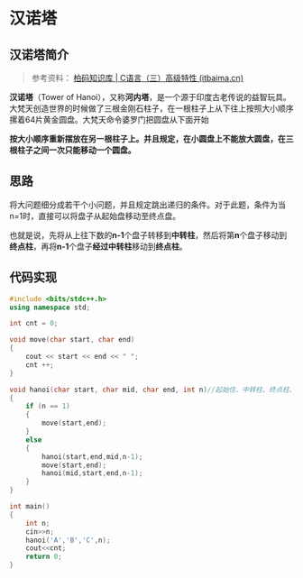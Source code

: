 # 汉诺塔

## 汉诺塔简介

> 参考资料： [柏码知识库 | C语言（三）高级特性 (itbaima.cn)](https://www.itbaima.cn/document/xb0b9t37gyv96xns?segment=1#doc8-实战：汉诺塔)

**汉诺塔**（Tower of Hanoi），又称**河内塔**，是一个源于印度古老传说的益智玩具。大梵天创造世界的时候做了三根金刚石柱子，在一根柱子上从下往上按照大小顺序摞着64片黄金圆盘。大梵天命令婆罗门把圆盘从下面开始

**按大小顺序重新摆放在另一根柱子上。并且规定，在小圆盘上不能放大圆盘，在三根柱子之间一次只能移动一个圆盘。**

## 思路

将大问题细分成若干个小问题，并且规定跳出递归的条件。对于此题，条件为当n=1时，直接可以将盘子从起始盘移动至终点盘。

也就是说，先将从上往下数的**n-1**个盘子转移到**中转柱**，然后将第**n**个盘子移动到**终点柱**，再将**n-1**个盘子**经过中转柱**移动到**终点柱**。

## 代码实现

```cpp
#include <bits/stdc++.h>
using namespace std;

int cnt = 0;

void move(char start, char end)
{
    cout << start << end << " ";
    cnt ++;
}

void hanoi(char start, char mid, char end, int n)//起始住、中转柱、终点柱、起点柱盘子个数
{
    if (n == 1)
    {
        move(start,end);
    }
    else
    {
        hanoi(start,end,mid,n-1);
        move(start,end);
        hanoi(mid,start,end,n-1);
    }
}

int main()
{
    int n;
    cin>>n;
    hanoi('A','B','C',n);
    cout<<cnt;
    return 0;
}
```

